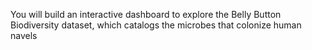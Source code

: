You will build an interactive dashboard to explore the Belly Button Biodiversity dataset, which catalogs the microbes that colonize human navels

